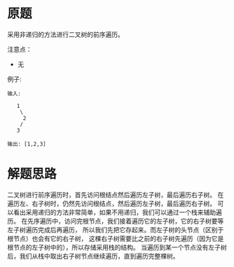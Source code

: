 # 原题
采用非递归的方法进行二叉树的前序遍历。

注意点：

  - 无

例子:

```
输入:

   1
    \
     2
    /
   3
   
输出: [1,2,3]
```

# 解题思路
二叉树进行前序遍历时，首先访问根结点然后遍历左子树，最后遍历右子树。
在遍历左、右子树时，仍然先访问根结点，然后遍历左子树，最后遍历右子树。
可以看出采用递归的方法非常简单，如果不用递归，我们可以通过一个栈来辅助遍历。
在先序遍历中，访问完根节点，我们接着遍历它的左子树，它的右子树要等左子树遍历完成后再遍历，
所以我们先把它存起来。而左子树的头节点（区别于根节点）也会有它的右子树，
这棵右子树需要比之前的右子树先遍历（因为它是根节点的左子树中的），所以存储采用栈的结构。
当遍历到某一个节点没有左子树后，我们从栈中取出右子树节点继续遍历，直到遍历完整棵树。
